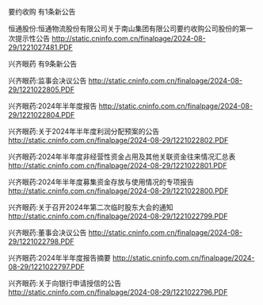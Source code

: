 要约收购 有1条新公告 

恒通股份:恒通物流股份有限公司关于南山集团有限公司要约收购公司股份的第一次提示性公告 http://static.cninfo.com.cn/finalpage/2024-08-29/1221027481.PDF 

兴齐眼药 有9条新公告 

兴齐眼药:监事会决议公告 http://static.cninfo.com.cn/finalpage/2024-08-29/1221022805.PDF 

兴齐眼药:2024年半年度报告 http://static.cninfo.com.cn/finalpage/2024-08-29/1221022804.PDF 

兴齐眼药:关于2024年半年度利润分配预案的公告 http://static.cninfo.com.cn/finalpage/2024-08-29/1221022802.PDF 

兴齐眼药:2024年半年度非经营性资金占用及其他关联资金往来情况汇总表 http://static.cninfo.com.cn/finalpage/2024-08-29/1221022801.PDF 

兴齐眼药:2024年半年度募集资金存放与使用情况的专项报告 http://static.cninfo.com.cn/finalpage/2024-08-29/1221022800.PDF 

兴齐眼药:关于召开2024年第二次临时股东大会的通知 http://static.cninfo.com.cn/finalpage/2024-08-29/1221022799.PDF 

兴齐眼药:董事会决议公告 http://static.cninfo.com.cn/finalpage/2024-08-29/1221022798.PDF 

兴齐眼药:2024年半年度报告摘要 http://static.cninfo.com.cn/finalpage/2024-08-29/1221022797.PDF 

兴齐眼药:关于向银行申请授信的公告 http://static.cninfo.com.cn/finalpage/2024-08-29/1221022796.PDF 

